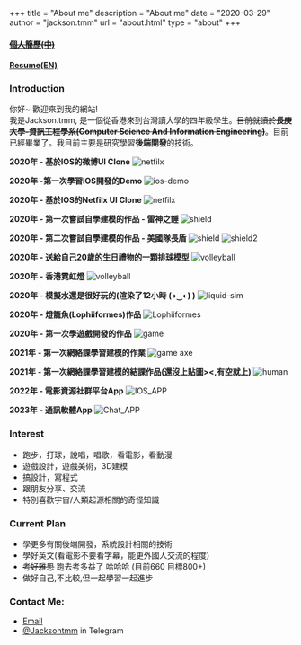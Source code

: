 +++
title = "About me"
description = "About me"
date = "2020-03-29"
author = "jackson.tmm"
url = "about.html"
type = "about"
+++

<!-- 
**Sorry about my bad English :(**   -->
#### ~~[個人簡歷(中)](/cv/2023/MOKTOKMAN_Resume(CH).pdf)~~
#### [Resume(EN)](/cv/2023/MOKTOKMAN_Resume(EN)-v2.pdf)
### Introduction  
你好~ 歡迎來到我的網站!  
我是Jackson.tmm, 是一個從香港來到台灣讀大學的四年級學生。~~目前就讀於**長庚大學-資訊工程學系(Computer Science And Information Engineering)**~~。目前已經畢業了。我目前主要是研究學習**後端開發**的技術。  

<!-- 
### More About me
我超喜歡TFBoy的，是**TFBoys的忠實粉絲**,特別是易烊千璽(Jackson yee)！！！我叫Jackson也是這個原因，想跟千璽一樣強！哈哈哈。從他們出道開始就開始喜歡他們了(應該快9年了)。  
除了寫程式以外，我也**喜歡設計跟音樂**！你沒看錯，我一個後端喜歡設計，哈哈哈哈(**不要問我為什麼不選前端，哈哈哈**)


### Why i choose Computer Science? 
要從我小時候獲得了一台單核心CPU,512MB RAM,還沒有DisplayCard的電腦開始說起(雖然很爛)。哪個時候因為喜歡玩遊戲，所以,對於遊戲製作這件事是哪時候的夢想。直到了中學(大概是國一或國二)，因某某網絡遊戲關服，但卻對此心有不甘。所以，便與網絡上認識的小夥伴一起研究放出來的源代碼(雖然看不太懂)，這也是我接觸程式的開始。到了高中我便一心想要往Computer Science方向前進，也因此選擇了Information Computer Technology(ICT)科目。雖然我其他科目的成績沒有很好，但是在ICT的這門科中，連續拿了3年的第一名。但是因為高考失利，但又希望自己能學習到CS相關的科目，因此來到了台灣就讀CS科系。

### A special and meaningful experience during my university
上大學以後，也是正式開始學習程式設計的開始。可能是以前有自學過一段時間C++，學起來比較輕鬆一點。大二下的時候，很不辛*COVIN-19*疫情爆發，不能會台灣只能留在香港上網絡課程，因此，便開始了我的自學之路。由於有了學習C++的經驗以及程式語言的基礎，**便開始自我探索模式，嘗試接觸不同的領域。了解過網頁設計,後端開發,數據庫設計,Apple App開發,ML/TensorFlow基礎,甚至是其他領域的探索如遊戲開發，美術設計，3D建模等等**...這段自學探索的旅程,**貌似看上去毫無意義**(**也就是啥都學，沒有一個是精的**)。但是，**對我來說有巨大的意義**，能夠讓我更認識自己，知道自己喜歡的東西，不喜歡的東西，甚至是知道哪些學習方法是適合自己。雖然很想什麼都想要會，但是也**決定了只做自己感興趣的事情**。以下是我在這段時間所做的東西(你們應該不會嫌棄吧><)   -->

**2020年 - 基於IOS的微博UI Clone**
![netfilx](/images/weiboClone.jpg)

**2020年 -第一次學習IOS開發的Demo**
![ios-demo](/images/ios-learn.PNG)

**2020年 - 基於IOS的Netfilx UI Clone**
![netfilx](/images/netfilxClone.jpg)

**2020年 - 第一次嘗試自學建模的作品 - 雷神之錘**
![shield](/images/hammer.jpg)

**2020年 - 第二次嘗試自學建模的作品 - 美國隊長盾**
![shield](/images/shield.jpg)
![shield2](/images/shield2.jpg)

**2020年 - 送給自己20歲的生日禮物的一顆排球模型** 
![volleyball](/images/20-birth.jpg)

**2020年 - 香港霓虹燈** 
![volleyball](/images/hongkong-light.jpg)

**2020年 - 模擬水還是很好玩的(渲染了12小時 (◑‿◐) )**
![liquid-sim](/images/liquid.jpg)

**2020年 - 燈籠魚(Lophiiformes)作品**
![Lophiiformes](/images/Lophiiformes.jpg)

**2020年 - 第一次學遊戲開發的作品**
![game](/images/game.jpg)

**2021年 - 第一次網絡課學習建模的作業**
![game axe](/images/axe.png)

**2021年 - 第一次網絡課學習建模的結課作品(還沒上貼圖><,有空就上)**
![human](/images/final-model.jpg)

**2022年 - 電影資源社群平台App**
![IOS_APP](/images/ott_app/movie-app/AppImg.png)

**2023年 - 通訊軟體App**
![Chat_APP](/images/chat-app/full-app.png)

### Interest
* 跑步，打球，說唱，唱歌，看電影，看動漫
* 遊戲設計，遊戲美術，3D建模
* 搞設計，寫程式
* 跟朋友分享、交流
* 特別喜歡宇宙/人類起源相關的奇怪知識
 
### Current Plan
* 學更多有關後端開發，系統設計相關的技術
* 學好英文(看電影不要看字幕，能更外國人交流的程度)
* ~~考好雅思~~ 跑去考多益了 哈哈哈 (目前660 目標800+)
* 做好自己,不比較,但一起學習一起進步

### Contact Me:
* [Email](RyanTokManMokMTM@hotmail.com)
* [@Jacksontmm]() in Telegram  

